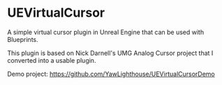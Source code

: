 # UEVirtualCursor

A simple virtual cursor plugin in Unreal Engine that can be used with Blueprints.

This plugin is based on Nick Darnell's UMG Analog Cursor project that I converted into a usable plugin.

Demo project: https://github.com/YawLighthouse/UEVirtualCursorDemo
